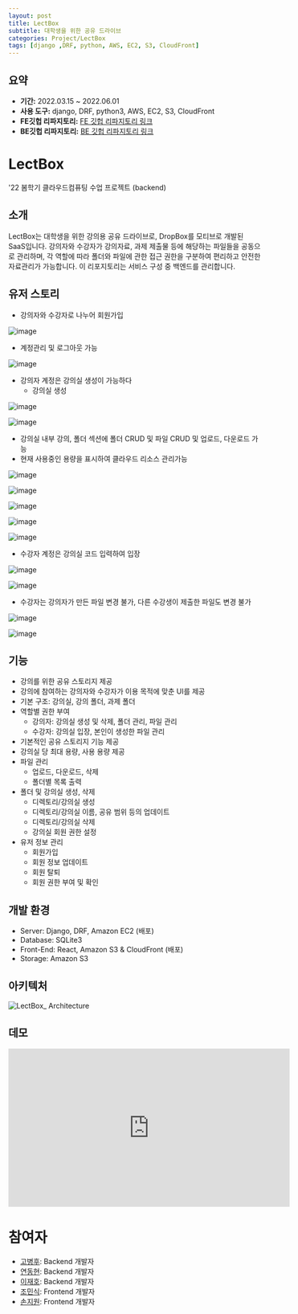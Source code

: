 ```yaml
---
layout: post
title: LectBox
subtitle: 대학생을 위한 공유 드라이브
categories: Project/LectBox
tags: [django ,DRF, python, AWS, EC2, S3, CloudFront]
---
```


## 요약
- **기간:** 2022.03.15 ~ 2022.06.01
- **사용 도구:** django, DRF, python3, AWS, EC2, S3, CloudFront
- **FE깃헙 리파지토리:** [FE 깃헙 리파지토리 링크](https://github.com/KHU-LectBox/LectBox_front)
- **BE깃헙 리파지토리:** [BE 깃헙 리파지토리 링크](https://github.com/GoByeonghu/LectBox_back)

# LectBox
'22 봄학기 클라우드컴퓨팅 수업 프로젝트 (backend)

## 소개
LectBox는 대학생을 위한 강의용 공유 드라이브로, DropBox를 모티브로 개발된 SaaS입니다. 
강의자와 수강자가 강의자료, 과제 제출물 등에 해당하는 파일들을 공동으로 관리하며, 각 역할에 따라 폴더와 파일에 관한 접근 권한을 구분하여 편리하고 안전한 자료관리가 가능합니다. 이 리포지토리는 서비스 구성 중 백엔드를 관리합니다.

## 유저 스토리

- 강의자와 수강자로 나누어 회원가입
    
![image](https://github.com/KHU-LectBox/LectBox_back/assets/92240138/9e9ad354-6f74-4429-93bd-3ccf70722bef)
  
- 계정관리 및 로그아웃 가능
     
![image](https://github.com/KHU-LectBox/LectBox_back/assets/92240138/940557d7-24eb-4633-9eca-3ef58c06a9d5)
  
- 강의자 계정은 강의실 생성이 가능하다
  - 강의실 생성
    
![image](https://github.com/KHU-LectBox/LectBox_back/assets/92240138/21821b2b-8c4f-4038-91a7-56cfb36260bb)
  
![image](https://github.com/KHU-LectBox/LectBox_back/assets/92240138/a54dc549-8588-4b23-8287-ff3f7dc3cd9e)
  
  - 강의실 내부 강의, 폴더 섹션에 폴더 CRUD 및 파일 CRUD 및 업로드, 다운로드 가능
  - 현재 사용중인 용량을 표시하여 클라우드 리소스 관리가능
    
![image](https://github.com/KHU-LectBox/LectBox_back/assets/92240138/e1148821-109d-4060-b32a-d3f40bcf6329)
  
![image](https://github.com/KHU-LectBox/LectBox_back/assets/92240138/b67f5326-a1c4-489b-b556-a2645e901d41)
  
![image](https://github.com/KHU-LectBox/LectBox_back/assets/92240138/c3f79a24-c12c-4036-913d-460d05769184)
  
![image](https://github.com/KHU-LectBox/LectBox_back/assets/92240138/4d5c6c4a-7108-4b16-89ce-ccc971b8655c)
  
![image](https://github.com/KHU-LectBox/LectBox_back/assets/92240138/1f4c96a0-a910-4aef-b674-13904edc281c)



- 수강자 계정은 강의실 코드 입력하여 입장
  
![image](https://github.com/KHU-LectBox/LectBox_back/assets/92240138/d894f8a3-4b8a-4e82-a37a-3273df709f35)
  
![image](https://github.com/KHU-LectBox/LectBox_back/assets/92240138/00059d28-0d38-4c69-a65c-a5fd3eb8f837)

- 수강자는 강의자가 만든 파일 변경 불가, 다른 수강생이 제출한 파일도 변경 불가
  
![image](https://github.com/KHU-LectBox/LectBox_back/assets/92240138/bf9357c5-48ac-4c3c-a788-a0366559c017)

![image](https://github.com/KHU-LectBox/LectBox_back/assets/92240138/80f94ce5-f31d-4a58-92b6-2162efd61d9d)


## 기능
- 강의를 위한 공유 스토리지 제공
- 강의에 참여하는 강의자와 수강자가 이용 목적에 맞춘 UI를 제공
- 기본 구조: 강의실, 강의 폴더, 과제 폴더
- 역할별 권한 부여
  - 강의자: 강의실 생성 및 삭제, 폴더 관리, 파일 관리
  - 수강자: 강의실 입장, 본인이 생성한 파일 관리
- 기본적인 공유 스토리지 기능 제공
- 강의실 당 최대 용량, 사용 용량 제공
- 파일 관리
  - 업로드, 다운로드, 삭제
  - 폴더별 목록 출력
- 폴더 및 강의실 생성, 삭제
  - 디렉토리/강의실 생성
  - 디렉토리/강의실 이름, 공유 범위 등의 업데이트
  - 디렉토리/강의실 삭제
  - 강의실 회원 권한 설정
- 유저 정보 관리
  - 회원가입
  - 회원 정보 업데이트
  - 회원 탈퇴
  - 회원 권한 부여 및 확인
  
## 개발 환경
- Server: Django, DRF, Amazon EC2 (배포)
- Database: SQLite3
- Front-End: React, Amazon S3 & CloudFront (배포)
- Storage: Amazon S3


## 아키텍처
![LectBox_ Architecture](https://github.com/KHU-LectBox/LectBox_back/assets/92240138/cd8db5e6-0304-44cb-b12d-661c9208ba73)


## 데모

<iframe width="560" height="315" src="https://www.youtube.com/embed/aDn9ul5CLJE?si=X0Q7yYaWVrgXF4Yd" title="YouTube video player" frameborder="0" allow="accelerometer; autoplay; clipboard-write; encrypted-media; gyroscope; picture-in-picture; web-share" referrerpolicy="strict-origin-when-cross-origin" allowfullscreen></iframe>


# 참여자
- [고병후](https://github.com/GoByeonghu): Backend 개발자
- [연동현](https://github.com/OUYA77): Backend 개발자
- [이재호](https://github.com/JH-LEE-KR): Backend 개발자
- [조민식](https://github.com/mongsik98): Frontend 개발자
- [손지원](https://github.com/jiwonsoong): Frontend 개발자
